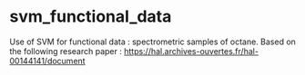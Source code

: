 # svm_functional_data
Use of SVM for functional data : spectrometric samples of octane. Based on the following research paper : https://hal.archives-ouvertes.fr/hal-00144141/document
